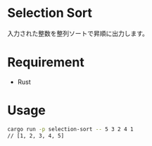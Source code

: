 # Selection Sort
入力された整数を整列ソートで昇順に出力します。

# Requirement
* Rust

# Usage
```bash
cargo run -p selection-sort -- 5 3 2 4 1
// [1, 2, 3, 4, 5]
```